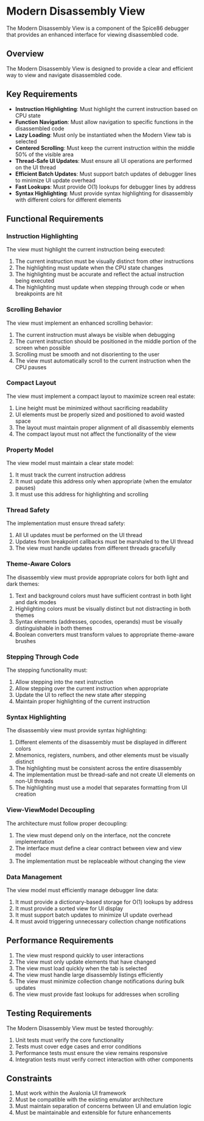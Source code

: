 # Modern Disassembly View

The Modern Disassembly View is a component of the Spice86 debugger that provides an enhanced interface for viewing disassembled code.

## Overview

The Modern Disassembly View is designed to provide a clear and efficient way to view and navigate disassembled code.

## Key Requirements

- **Instruction Highlighting**: Must highlight the current instruction based on CPU state
- **Function Navigation**: Must allow navigation to specific functions in the disassembled code
- **Lazy Loading**: Must only be instantiated when the Modern View tab is selected
- **Centered Scrolling**: Must keep the current instruction within the middle 50% of the visible area
- **Thread-Safe UI Updates**: Must ensure all UI operations are performed on the UI thread
- **Efficient Batch Updates**: Must support batch updates of debugger lines to minimize UI update overhead
- **Fast Lookups**: Must provide O(1) lookups for debugger lines by address
- **Syntax Highlighting**: Must provide syntax highlighting for disassembly with different colors for different elements

## Functional Requirements

### Instruction Highlighting

The view must highlight the current instruction being executed:

1. The current instruction must be visually distinct from other instructions
2. The highlighting must update when the CPU state changes
3. The highlighting must be accurate and reflect the actual instruction being executed
4. The highlighting must update when stepping through code or when breakpoints are hit

### Scrolling Behavior

The view must implement an enhanced scrolling behavior:

1. The current instruction must always be visible when debugging
2. The current instruction should be positioned in the middle portion of the screen when possible
3. Scrolling must be smooth and not disorienting to the user
4. The view must automatically scroll to the current instruction when the CPU pauses

### Compact Layout

The view must implement a compact layout to maximize screen real estate:

1. Line height must be minimized without sacrificing readability
2. UI elements must be properly sized and positioned to avoid wasted space
3. The layout must maintain proper alignment of all disassembly elements
4. The compact layout must not affect the functionality of the view

### Property Model

The view model must maintain a clear state model:

1. It must track the current instruction address
2. It must update this address only when appropriate (when the emulator pauses)
3. It must use this address for highlighting and scrolling

### Thread Safety

The implementation must ensure thread safety:

1. All UI updates must be performed on the UI thread
2. Updates from breakpoint callbacks must be marshaled to the UI thread
3. The view must handle updates from different threads gracefully

### Theme-Aware Colors

The disassembly view must provide appropriate colors for both light and dark themes:

1. Text and background colors must have sufficient contrast in both light and dark modes
2. Highlighting colors must be visually distinct but not distracting in both themes
3. Syntax elements (addresses, opcodes, operands) must be visually distinguishable in both themes
4. Boolean converters must transform values to appropriate theme-aware brushes

### Stepping Through Code

The stepping functionality must:

1. Allow stepping into the next instruction
2. Allow stepping over the current instruction when appropriate
3. Update the UI to reflect the new state after stepping
4. Maintain proper highlighting of the current instruction

### Syntax Highlighting

The disassembly view must provide syntax highlighting:

1. Different elements of the disassembly must be displayed in different colors
2. Mnemonics, registers, numbers, and other elements must be visually distinct
3. The highlighting must be consistent across the entire disassembly
4. The implementation must be thread-safe and not create UI elements on non-UI threads
5. The highlighting must use a model that separates formatting from UI creation

### View-ViewModel Decoupling

The architecture must follow proper decoupling:

1. The view must depend only on the interface, not the concrete implementation
2. The interface must define a clear contract between view and view model
3. The implementation must be replaceable without changing the view

### Data Management

The view model must efficiently manage debugger line data:

1. It must provide a dictionary-based storage for O(1) lookups by address
2. It must provide a sorted view for UI display
3. It must support batch updates to minimize UI update overhead
4. It must avoid triggering unnecessary collection change notifications

## Performance Requirements

1. The view must respond quickly to user interactions
2. The view must only update elements that have changed
3. The view must load quickly when the tab is selected
4. The view must handle large disassembly listings efficiently
5. The view must minimize collection change notifications during bulk updates
6. The view must provide fast lookups for addresses when scrolling

## Testing Requirements

The Modern Disassembly View must be tested thoroughly:

1. Unit tests must verify the core functionality
2. Tests must cover edge cases and error conditions
3. Performance tests must ensure the view remains responsive
4. Integration tests must verify correct interaction with other components

## Constraints

1. Must work within the Avalonia UI framework
2. Must be compatible with the existing emulator architecture
3. Must maintain separation of concerns between UI and emulation logic
4. Must be maintainable and extensible for future enhancements
